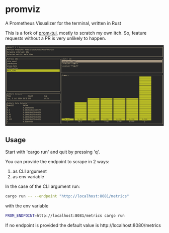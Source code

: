 # promviz

A Prometheus Visualizer for the terminal, written in Rust

This is a fork of [prom-tui](https://github.com/pastrami-turtles/prom-tui),
mostly to scratch my own itch. So, feature requests without a PR is very
unlikely to happen.

 ![Promviz showing the main window with a summary graph](/assets/demo.png)

## Usage

Start with 'cargo run' and quit by pressing 'q'.

You can provide the endpoint to scrape in 2 ways:
  1. as CLI argument
  2. as env variable

In the case of the CLI argument run:

```bash
cargo run -- --endpoint "http://localhost:8081/metrics"
```

with the env variable
```bash
PROM_ENDPOINT=http://localhost:8081/metrics cargo run
```

If no endpoint is provided the default value is http://localhost:8080/metrics

